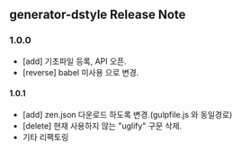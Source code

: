 ## generator-dstyle Release Note

### 1.0.0
- [add] 기초파일 등록, API 오픈.
- [reverse] babel 미사용 으로 변경.

#### 1.0.1
- [add] zen.json 다운로드 하도록 변경.(gulpfile.js 와 동일경로)
- [delete] 현재 사용하지 않는 "uglify" 구문 삭제.
- 기타 리팩토링



